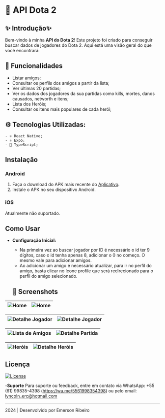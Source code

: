 # 📱 API Dota 2

## ✨ Introdução✨

Bem-vindo à minha **API do Dota 2**! Este projeto foi criado para conseguir buscar dados de jogadores do Dota 2. Aqui está uma visão geral do que você encontrará:

## 🚀 Funcionalidades

- Listar amigos;
- Consultar os perfils dos amigos a partir da lista;
- Ver últimas 20 partidas;
- Ver os dados dos jogadores da sua partidas como kills, mortes, danos causados, networth e itens;
- Lista dos Heróis;
- Consultar os itens mais populares de cada herói;

## ⚙️ Tecnologias Utilizadas:

    - ⚛️ React Native;
    - ⚛️ Expo;
    - 🚀 TypeScript;

## Instalação

### Android

1. Faça o download do APK mais recente do [Aplicativo](https://github.com/Emerson2342/dota2/releases/).
2. Instale o APK no seu dispositivo Android.

### iOS

Atualmente não suportado.

## Como Usar

- **Configuração Inicial:**

  - Na primeira vez ao buscar jogador por ID é necessário o id ter 9 dígitos, caso o id tenha apenas 8, adicionar o 0 no começo. O mesmo vale para adicionar amigos.
  - Ao adicionar um amigo é necessário atualizar, para ir no perfil do amigo, basta clicar no ícone profile que será redirecionado para o perfil do amigo selecionado.

  ## 📸 Screenshots

| ![Home](assets/lunaHome.jpeg) | ![Home](assets/qopHome.jpeg) |
| :---------------------------: | :--------------------------: |

| ![Detalhe Jogador](assets/playerRadiant.jpeg) | ![Detalhe Jogador](assets/playerDire.jpeg) |
| :-------------------------------------------: | :----------------------------------------: |

| ![Lista de Amigos](assets/friends.jpeg) | ![Detalhe Partida](assets/matchDetails.jpeg) |
| :-------------------------------------: | :------------------------------------------: |

| ![Heróis](assets/herois.jpeg) | ![Detalhe Heróis](assets/heroDetail.jpeg) |
| :---------------------------: | :---------------------------------------: |

## Licença

[![License](https://img.shields.io/badge/License-Custom-blue.svg)](LICENSE)

-**Suporte**
Para suporte ou feedback, entre em contato via WhatsApp: +55 (61) 99835-4398 (https://wa.me/5561998354398) ou pelo email: lyncoln_erc@hotmail.com

---

2024 | Desenvolvido por Emerson Ribeiro
